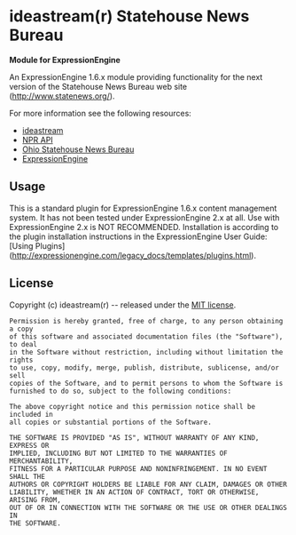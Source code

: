 # ideastream(r) Statehouse News Bureau
**Module for ExpressionEngine**

An ExpressionEngine 1.6.x module providing functionality for the next version of the Statehouse News Bureau web site (http://www.statenews.org/).

For more information see the following resources:

* [ideastream](http://www.ideastream.org/) 
* [NPR API](http://www.npr.org/api/index.php)
* [Ohio Statehouse News Bureau](http://www.statenews.org)
* [ExpressionEngine](http://expressionengine.com/)

## Usage

This is a standard plugin for ExpressionEngine 1.6.x content management system.
It has not been tested under ExpressionEngine 2.x at all. Use with
ExpressionEngine 2.x is NOT RECOMMENDED. Installation is according to the
plugin installation instructions in the ExpressionEngine User Guide:
[Using Plugins] (http://expressionengine.com/legacy_docs/templates/plugins.html).

## License

Copyright (c) ideastream(r) -- released under the [MIT license](http://www.opensource.org/licenses/mit-license.php).

    Permission is hereby granted, free of charge, to any person obtaining a copy
    of this software and associated documentation files (the "Software"), to deal
    in the Software without restriction, including without limitation the rights
    to use, copy, modify, merge, publish, distribute, sublicense, and/or sell
    copies of the Software, and to permit persons to whom the Software is
    furnished to do so, subject to the following conditions:

    The above copyright notice and this permission notice shall be included in
    all copies or substantial portions of the Software.
    
    THE SOFTWARE IS PROVIDED "AS IS", WITHOUT WARRANTY OF ANY KIND, EXPRESS OR
    IMPLIED, INCLUDING BUT NOT LIMITED TO THE WARRANTIES OF MERCHANTABILITY,
    FITNESS FOR A PARTICULAR PURPOSE AND NONINFRINGEMENT. IN NO EVENT SHALL THE
    AUTHORS OR COPYRIGHT HOLDERS BE LIABLE FOR ANY CLAIM, DAMAGES OR OTHER
    LIABILITY, WHETHER IN AN ACTION OF CONTRACT, TORT OR OTHERWISE, ARISING FROM,
    OUT OF OR IN CONNECTION WITH THE SOFTWARE OR THE USE OR OTHER DEALINGS IN
    THE SOFTWARE.
